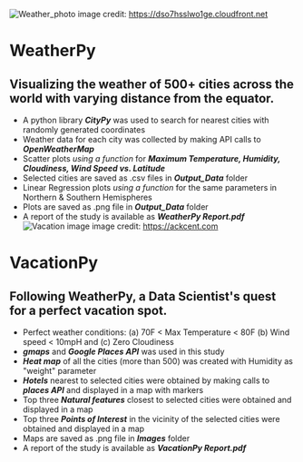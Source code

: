 ![Weather_photo](https://dso7hsslwo1ge.cloudfront.net/images/sources/000/012/018/fullbox/tornado_banner.jpg?1493029123)
image credit: https://dso7hsslwo1ge.cloudfront.net
# WeatherPy
## Visualizing the weather of 500+ cities across the world with varying distance from the equator. 
 * A python library **_CityPy_** was used to search for nearest cities with randomly generated coordinates
 * Weather data for each city was collected by making API calls to **_OpenWeatherMap_**
 * Scatter plots *using a function* for **_Maximum Temperature, Humidity, Cloudiness, Wind Speed vs. Latitude_**
 * Selected cities are saved as .csv files in **_Output_Data_** folder
 * Linear Regression plots *using a function* for the same parameters in Northern & Southern Hemispheres
 * Plots are saved as .png file in **_Output_Data_** folder
 * A report of the study is available as **_WeatherPy Report.pdf_**
![Vacation image](https://ackcent.com/img/2018/07/cybersecurity-holiday-tips.jpeg)
image credit: https://ackcent.com 
# VacationPy
## Following WeatherPy, a Data Scientist's quest for a perfect vacation spot. 
 * Perfect weather conditions: (a) 70F < Max Temperature < 80F (b) Wind speed < 10mpH and (c) Zero Cloudiness
 * **_gmaps_** and **_Google Places API_** was used in this study
 * **_Heat map_** of all the cities (more than 500) was created with Humidity as "weight" parameter
 * **_Hotels_** nearest to selected cities were obtained by making calls to **_places API_** and displayed in a map with markers
 * Top three **_Natural features_** closest to selected cities were obtained and displayed in a map 
 * Top three **_Points of Interest_** in the vicinity of the selected cities were obtained and displayed in a map 
 * Maps are saved as .png file in **_Images_** folder
 * A report of the study is available as **_VacationPy Report.pdf_** 
